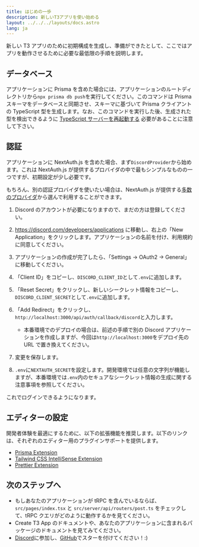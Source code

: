 ```yaml
---
title: はじめの一歩
description: 新しいT3アプリを使い始める
layout: ../../../layouts/docs.astro
lang: ja
---
```


新しい T3 アプリのために初期構成を生成し、準備ができたとして、ここではアプリを動作させるために必要な最低限の手順を説明します。

## データベース

アプリケーションに Prisma を含めた場合には、アプリケーションのルートディレクトリから`npx prisma db push`を実行してください。このコマンドは Prisma スキーマをデータベースと同期させ、スキーマに基づいて Prisma クライアントの TypeScript 型を生成します。なお、このコマンドを実行した後、生成された型を検出できるように [TypeScript サーバーを再起動する](https://tinytip.co/tips/vscode-restart-ts/) 必要があることに注意して下さい。

## 認証

アプリケーションに NextAuth.js を含めた場合、まず`DiscordProvider`から始めます。これは NextAuth.js が提供するプロバイダの中で最もシンプルなものの一つですが、初期設定が少し必要です。

もちろん、別の認証プロバイダを使いたい場合は、NextAuth.js が提供する[多数のプロバイダ](https://next-auth.js.org/providers/)から選んで利用することができます。

1. Discord のアカウントが必要になりますので、まだの方は登録してください。
2. https://discord.com/developers/applications に移動し、右上の「New Application」をクリックします。アプリケーションの名前を付け、利用規約に同意してください。
3. アプリケーションの作成が完了したら、「Settings → OAuth2 → General」に移動してください。
4. 「Client ID」をコピーし、`DISCORD_CLIENT_ID`として`.env`に追加します。
5. 「Reset Secret」をクリックし、新しいシークレット情報をコピーし、`DISCORD_CLIENT_SECRET`として`.env`に追加します。
6. 「Add Redirect」をクリックし、`http://localhost:3000/api/auth/callback/discord`と入力します。

   - 本番環境でのデプロイの場合は、前述の手順で別の Discord アプリケーションを作成しますが、今回は`http://localhost:3000`をデプロイ先の URL で置き換えてください。

7. 変更を保存します。
8. `.env`に`NEXTAUTH_SECRET`を設定します。開発環境では任意の文字列が機能しますが、本番環境では`.env`内のセキュアなシークレット情報の生成に関する注意事項を参照してください。

これでログインできるようになります。

## エディターの設定

開発者体験を最適にするために、以下の拡張機能を推奨します。以下のリンクは、それぞれのエディター用のプラグインサポートを提供します。

- [Prisma Extension](https://www.prisma.io/docs/guides/development-environment/editor-setup)
- [Tailwind CSS IntelliSense Extension](https://tailwindcss.com/docs/editor-setup)
- [Prettier Extension](https://prettier.io/docs/en/editors.html)

## 次のステップへ

- もしあなたのアプリケーションが tRPC を含んでいるならば、`src/pages/index.tsx` と `src/server/api/routers/post.ts` をチェックして、tRPC クエリがどのように動作するかを見てください。
- Create T3 App のドキュメントや、あなたのアプリケーションに含まれるパッケージのドキュメントを見てみてください。
- [Discord](https://t3.gg/discord)に参加し、[GitHub](https://github.com/t3-oss/create-t3-app)でスターを付けてください！:)
